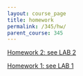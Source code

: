 ```yaml
---
layout: course_page
title: homework
permalink: /345/hw/
parent_course: 345
---
```


[Homework 2: see LAB 2](/345/lab2)

[Homework 1: see LAB 1](/345/lab1/)


